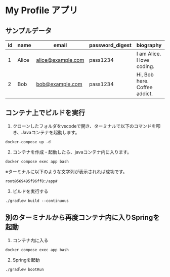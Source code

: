 # My Profile アプリ
## サンプルデータ

| id | name  | email             | password_digest | biography                   | thumbnail_url                  |
|----|-------|-------------------|-----------------|-----------------------------|---------------------------------|
| 1  | Alice | alice@example.com | pass1234 | I am Alice. I love coding.  | https://example.com/alice.jpg  |
| 2  | Bob   | bob@example.com   | pass1234 | Hi, Bob here. Coffee addict.| https://example.com/bob.jpg    |


## コンテナ上でビルドを実行

1. クローンしたフォルダをvscodeで開き、ターミナルで以下のコマンドを叩き、Javaコンテナを起動します。
```
docker-compose up -d
```

2. コンテナを作成・起動したら、javaコンテナ内に入ります。
```
docker compose exec app bash
```
※ターミナルに以下のような文字列が表示されれば成功です。

`root@569495f96ff8:/app#`

3. ビルドを実行する
```
./gradlew build --continuous
```

## 別のターミナルから再度コンテナ内に入りSpringを起動

1. コンテナ内に入る
```
docker compose exec app bash
```

2. Springを起動
```
./gradlew bootRun
```